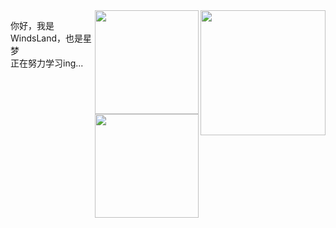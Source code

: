 <div align="center">
  <img height="200" align="right" src="https://github-profile-summary-cards.vercel.app/api/cards/profile-details?username=Windsland52&count_private=true&theme=nord_bright" />
  <img height="165.8" align="right" src="https://github-profile-summary-cards.vercel.app/api/cards/productive-time?username=Windsland52&utcOffset=8&theme=nord_bright" / >
  <img height="165.8" align="right" src="https://github-readme-stats.vercel.app/api?username=Windsland52&show_icons=true&bg_color=eceff4&title_color=434c5e&text_color=4c566a&icon_color=8fbccb&hide_border=true" />
</div>

<p>
  你好，我是WindsLand，也是星梦<br>
  正在努力学习ing...
</p>
